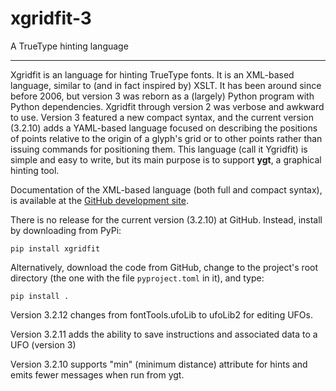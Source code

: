 # xgridfit-3
A TrueType hinting language

---

Xgridfit is an language for hinting TrueType fonts. It is an XML-based language, similar to (and in fact inspired by) XSLT. It has been around since before 2006, but version 3 was reborn as a (largely) Python program with Python dependencies. Xgridfit through version 2 was verbose and awkward to use. Version 3 featured a new compact syntax, and the current version (3.2.10) adds a YAML-based language focused on describing the positions of points relative to the origin of a glyph's grid or to other points rather than issuing commands for positioning them. This language (call it Ygridfit) is simple and easy to write, but its main purpose is to support **ygt**, a graphical hinting tool.

Documentation of the XML-based language (both full and compact syntax), is available at the [GitHub development site](https://github.com/psb1558/xgridfit-3).

There is no release for the current version (3.2.10) at GitHub. Instead, install by downloading from PyPi:
```
pip install xgridfit
```
Alternatively, download the code from GitHub, change to the project's root directory (the one with the file `pyproject.toml` in it), and type:
```
pip install .
```
Version 3.2.12 changes from fontTools.ufoLib to ufoLib2 for editing UFOs.

Version 3.2.11 adds the ability to save instructions and associated data to a UFO (version 3)

Version 3.2.10 supports "min" (minimum distance) attribute for hints and emits fewer messages when run from ygt.
